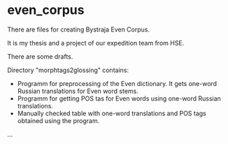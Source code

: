 # even_corpus
There are files for creating Bystraja Even Corpus.

It is my thesis and a project of our expedition team from HSE.

There are some drafts.

Directory "morphtags2glossing" contains:
- Programm for preprocessing of the Even dictionary. It gets one-word Russian translations for Even word stems.
- Programm for getting POS tas for Even words using one-word Russian translations.
- Manually checked table with one-word translations and POS tags obtained using the program.

...

